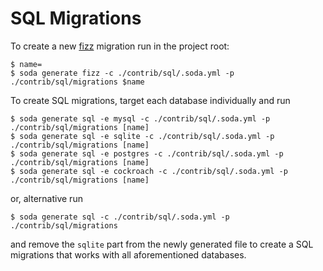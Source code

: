 # SQL Migrations

To create a new [fizz](https://gobuffalo.io/en/docs/db/fizz/) migration run in the project root:

```
$ name=
$ soda generate fizz -c ./contrib/sql/.soda.yml -p ./contrib/sql/migrations $name
```

To create SQL migrations, target each database individually and run

```
$ soda generate sql -e mysql -c ./contrib/sql/.soda.yml -p ./contrib/sql/migrations [name]
$ soda generate sql -e sqlite -c ./contrib/sql/.soda.yml -p ./contrib/sql/migrations [name]
$ soda generate sql -e postgres -c ./contrib/sql/.soda.yml -p ./contrib/sql/migrations [name]
$ soda generate sql -e cockroach -c ./contrib/sql/.soda.yml -p ./contrib/sql/migrations [name]
```

or, alternative run 

```
$ soda generate sql -c ./contrib/sql/.soda.yml -p ./contrib/sql/migrations 
```

and remove the `sqlite` part from the newly generated file to create a SQL migrations that works with all
aforementioned databases.
